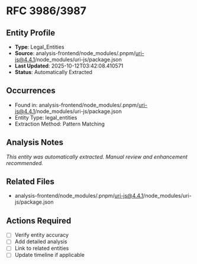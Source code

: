# RFC 3986/3987

## Entity Profile
- **Type**: Legal_Entities
- **Source**: analysis-frontend/node_modules/.pnpm/uri-js@4.4.1/node_modules/uri-js/package.json
- **Last Updated**: 2025-10-12T03:42:08.410571
- **Status**: Automatically Extracted

## Occurrences
- Found in: analysis-frontend/node_modules/.pnpm/uri-js@4.4.1/node_modules/uri-js/package.json
- Entity Type: legal_entities
- Extraction Method: Pattern Matching

## Analysis Notes
*This entity was automatically extracted. Manual review and enhancement recommended.*

## Related Files
- analysis-frontend/node_modules/.pnpm/uri-js@4.4.1/node_modules/uri-js/package.json

## Actions Required
- [ ] Verify entity accuracy
- [ ] Add detailed analysis
- [ ] Link to related entities
- [ ] Update timeline if applicable

